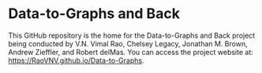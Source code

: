 # Data-to-Graphs and Back

This GitHub repository is the home for the Data-to-Graphs and Back project being conducted by V.N. Vimal Rao, Chelsey Legacy, Jonathan M. Brown, Andrew Zieffler, and Robert delMas. You can access the project website at: https://RaoVNV.github.io/Data-to-Graphs. 
